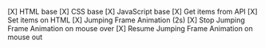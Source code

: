 [X] HTML base
[X] CSS base
[X] JavaScript base
[X] Get items from API
[X] Set items on HTML
[X] Jumping Frame Animation (2s)
[X] Stop Jumping Frame Animation on mouse over
[X] Resume Jumping Frame Animation on mouse out